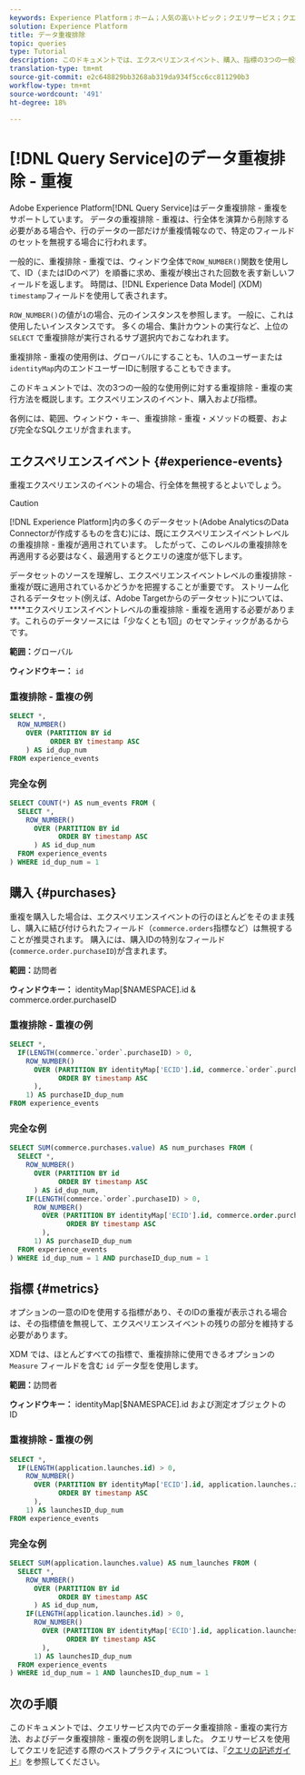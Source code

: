 ```yaml
---
keywords: Experience Platform；ホーム；人気の高いトピック；クエリサービス；クエリサービス；データ重複排除 - 重複;重複排除 - 重複;
solution: Experience Platform
title: データ重複排除
topic: queries
type: Tutorial
description: このドキュメントでは、エクスペリエンスイベント、購入、指標の3つの一般的な使用例を重複排除するための、サブセレクトおよび完全なサンプルクエリの例について説明します。
translation-type: tm+mt
source-git-commit: e2c648829bb3268ab319da934f5cc6cc811290b3
workflow-type: tm+mt
source-wordcount: '491'
ht-degree: 18%

---
```



# [!DNL Query Service]のデータ重複排除 - 重複

Adobe Experience Platform[!DNL Query Service]はデータ重複排除 - 重複をサポートしています。 データの重複排除 - 重複は、行全体を演算から削除する必要がある場合や、行のデータの一部だけが重複情報なので、特定のフィールドのセットを無視する場合に行われます。

一般的に、重複排除 - 重複では、ウィンドウ全体で`ROW_NUMBER()`関数を使用して、ID（またはIDのペア）を順番に求め、重複が検出された回数を表す新しいフィールドを返します。 時間は、[!DNL Experience Data Model] (XDM) `timestamp`フィールドを使用して表されます。

`ROW_NUMBER()`の値が`1`の場合、元のインスタンスを参照します。 一般に、これは使用したいインスタンスです。 多くの場合、集計カウントの実行など、上位の `SELECT` で重複排除が実行されるサブ選択内でおこなわれます。

重複排除 - 重複の使用例は、グローバルにすることも、1人のユーザーまたは`identityMap`内のエンドユーザーIDに制限することもできます。

このドキュメントでは、次の3つの一般的な使用例に対する重複排除 - 重複の実行方法を概説します。エクスペリエンスのイベント、購入および指標。

各例には、範囲、ウィンドウ・キー、重複排除 - 重複・メソッドの概要、および完全なSQLクエリが含まれます。

## エクスペリエンスイベント {#experience-events}

重複エクスペリエンスのイベントの場合、行全体を無視するとよいでしょう。

>[!CAUTION]
>
>[!DNL Experience Platform]内の多くのデータセット(Adobe AnalyticsのData Connectorが作成するものを含む)には、既にエクスペリエンスイベントレベルの重複排除 - 重複が適用されています。 したがって、このレベルの重複排除を再適用する必要はなく、最適用するとクエリの速度が低下します。
>
>データセットのソースを理解し、エクスペリエンスイベントレベルの重複排除 - 重複が既に適用されているかどうかを把握することが重要です。 ストリーム化されるデータセット(例えば、Adobe Targetからのデータセット)については、****&#x200B;エクスペリエンスイベントレベルの重複排除 - 重複を適用する必要があります。これらのデータソースには「少なくとも1回」のセマンティックがあるからです。

**範囲：**&#x200B;グローバル

**ウィンドウキー：** `id`

### 重複排除 - 重複の例

```sql
SELECT *,
  ROW_NUMBER()
    OVER (PARTITION BY id
          ORDER BY timestamp ASC
    ) AS id_dup_num
FROM experience_events
```

### 完全な例

```sql
SELECT COUNT(*) AS num_events FROM (
  SELECT *,
    ROW_NUMBER()
      OVER (PARTITION BY id
            ORDER BY timestamp ASC
      ) AS id_dup_num
  FROM experience_events
) WHERE id_dup_num = 1
```

## 購入 {#purchases}

重複を購入した場合は、エクスペリエンスイベントの行のほとんどをそのまま残し、購入に結び付けられたフィールド（`commerce.orders`指標など）は無視することが推奨されます。 購入には、購入IDの特別なフィールド(`commerce.order.purchaseID`)が含まれます。

**範囲：**&#x200B;訪問者

**ウィンドウキー：** identityMap[$NAMESPACE].id &amp; commerce.order.purchaseID

### 重複排除 - 重複の例

```sql
SELECT *,
  IF(LENGTH(commerce.`order`.purchaseID) > 0,
    ROW_NUMBER()
      OVER (PARTITION BY identityMap['ECID'].id, commerce.`order`.purchaseID
            ORDER BY timestamp ASC
      ),
    1) AS purchaseID_dup_num
FROM experience_events
```

### 完全な例

```sql
SELECT SUM(commerce.purchases.value) AS num_purchases FROM (
  SELECT *,
    ROW_NUMBER()
      OVER (PARTITION BY id
            ORDER BY timestamp ASC
      ) AS id_dup_num,
    IF(LENGTH(commerce.`order`.purchaseID) > 0,
      ROW_NUMBER()
        OVER (PARTITION BY identityMap['ECID'].id, commerce.order.purchaseID
              ORDER BY timestamp ASC
        ),
      1) AS purchaseID_dup_num
  FROM experience_events
) WHERE id_dup_num = 1 AND purchaseID_dup_num = 1
```

## 指標 {#metrics}

オプションの一意のIDを使用する指標があり、そのIDの重複が表示される場合は、その指標値を無視して、エクスペリエンスイベントの残りの部分を維持する必要があります。

XDM では、ほとんどすべての指標で、重複排除に使用できるオプションの `Measure` フィールドを含む `id` データ型を使用します。

**範囲：**&#x200B;訪問者

**ウィンドウキー：** identityMap[$NAMESPACE].id および測定オブジェクトの ID

### 重複排除 - 重複の例

```sql
SELECT *,
  IF(LENGTH(application.launches.id) > 0,
    ROW_NUMBER()
      OVER (PARTITION BY identityMap['ECID'].id, application.launches.id
            ORDER BY timestamp ASC
      ),
    1) AS launchesID_dup_num
FROM experience_events
```

### 完全な例

```sql
SELECT SUM(application.launches.value) AS num_launches FROM (
  SELECT *,
    ROW_NUMBER()
      OVER (PARTITION BY id
            ORDER BY timestamp ASC
      ) AS id_dup_num,
    IF(LENGTH(application.launches.id) > 0,
      ROW_NUMBER()
        OVER (PARTITION BY identityMap['ECID'].id, application.launches.id
              ORDER BY timestamp ASC
        ),
      1) AS launchesID_dup_num
  FROM experience_events
) WHERE id_dup_num = 1 AND launchesID_dup_num = 1
```

## 次の手順

このドキュメントでは、クエリサービス内でのデータ重複排除 - 重複の実行方法、およびデータ重複排除 - 重複の例を説明しました。 クエリサービスを使用してクエリを記述する際のベストプラクティスについては、『[クエリの記述ガイド](./writing-queries.md)』を参照してください。